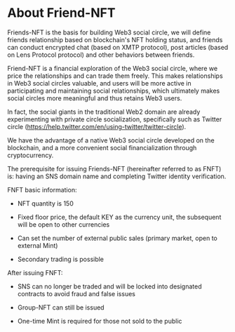 # About Friend-NFT

Friends-NFT is the basis for building Web3 social circle, we will define friends relationship based on blockchain's NFT holding status, and friends can conduct encrypted chat (based on XMTP protocol), post articles (based on Lens Protocol protocol) and other behaviors between friends.

Friend-NFT is a financial exploration of the Web3 social circle, where we price the relationships and can trade them freely. This makes relationships in Web3 social circles valuable, and users will be more active in participating and maintaining social relationships, which ultimately makes social circles more meaningful and thus retains Web3 users.

In fact, the social giants in the traditional Web2 domain are already experimenting with private circle socialization, specifically such as Twitter circle (https://help.twitter.com/en/using-twitter/twitter-circle).



We have the advantage of a native Web3 social circle developed on the blockchain, and a more convenient social financialization through cryptocurrency.



The prerequisite for issuing Friends-NFT (hereinafter referred to as FNFT) is: having an SNS domain name and completing Twitter identity verification.



FNFT basic information:

- NFT quantity is 150

- Fixed floor price, the default KEY as the currency unit, the subsequent will be open to other currencies

- Can set the number of external public sales (primary market, open to external Mint)

- Secondary trading is possible

After issuing FNFT:

- SNS can no longer be traded and will be locked into designated contracts to avoid fraud and false issues

- Group-NFT can still be issued

- One-time Mint is required for those not sold to the public
